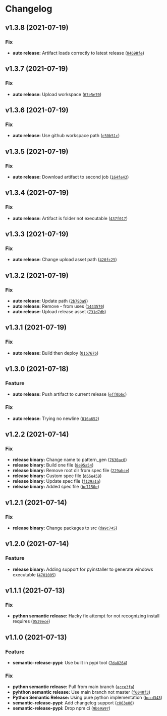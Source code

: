 # Changelog

<!--next-version-placeholder-->

## v1.3.8 (2021-07-19)
### Fix
* **auto release:** Artifact loads correctly to latest release ([`04698fe`](https://github.com/bradday4/SIM_GENERATOR/commit/04698fef082067978e90e1c172b58ef2febe7377))

## v1.3.7 (2021-07-19)
### Fix
* **auto release:** Upload workspace ([`67e5e70`](https://github.com/bradday4/SIM_GENERATOR/commit/67e5e707a8756730a405bfa143455e4f9df5c98a))

## v1.3.6 (2021-07-19)
### Fix
* **auto release:** Use github workspace path ([`c50b51c`](https://github.com/bradday4/SIM_GENERATOR/commit/c50b51c3aea5856780697a29cefa751f36dfe04f))

## v1.3.5 (2021-07-19)
### Fix
* **auto release:** Download artifact to second job ([`164fe43`](https://github.com/bradday4/SIM_GENERATOR/commit/164fe4371f1fec20bee1c8159446f466c37ea017))

## v1.3.4 (2021-07-19)
### Fix
* **auto release:** Artifact is folder not executable ([`437f017`](https://github.com/bradday4/SIM_GENERATOR/commit/437f0173876f066aae1074393b28060a57ba09bc))

## v1.3.3 (2021-07-19)
### Fix
* **auto release:** Change upload asset path ([`420fc25`](https://github.com/bradday4/SIM_GENERATOR/commit/420fc25a8c8d3bdc09a7220c87a729687b7ad696))

## v1.3.2 (2021-07-19)
### Fix
* **auto release:** Update path ([`2b793a9`](https://github.com/bradday4/SIM_GENERATOR/commit/2b793a983cd1e348fc9f0173d6d05192d0af77c0))
* **auto release:** Remove - from uses ([`1443570`](https://github.com/bradday4/SIM_GENERATOR/commit/144357097de3aa7a81bd502b298cec979a096166))
* **auto release:** Upload release asset ([`731d7db`](https://github.com/bradday4/SIM_GENERATOR/commit/731d7dbe83400c228894fff0e8f51f6853ce39e0))

## v1.3.1 (2021-07-19)
### Fix
* **auto release:** Build then deploy ([`01b767b`](https://github.com/bradday4/SIM_GENERATOR/commit/01b767bc4942bd180a4acd773770271ebf551431))

## v1.3.0 (2021-07-18)
### Feature
* **auto release:** Push artifact to current release ([`eff0b6c`](https://github.com/bradday4/SIM_GENERATOR/commit/eff0b6c2fceb572d59003386e504153d2c04c377))

### Fix
* **auto release:** Trying no newline ([`816a652`](https://github.com/bradday4/SIM_GENERATOR/commit/816a65203b718beb0d6271f73fc0ebd6c4b2d888))

## v1.2.2 (2021-07-14)
### Fix
* **release binary:** Change name to pattern_gen ([`7630ac0`](https://github.com/bradday4/SIM_GENERATOR/commit/7630ac044ec30ffb3b74243fbba32038f425770a))
* **release binary:** Build one file ([`8e95a54`](https://github.com/bradday4/SIM_GENERATOR/commit/8e95a54f381818a59172f449c33dec25c30cbd93))
* **release binary:** Remove root dir from spec file ([`229abce`](https://github.com/bradday4/SIM_GENERATOR/commit/229abcef5d78227714f7ba2286ceb9ef2aafe114))
* **release binary:** Custom spec file ([`d66e459`](https://github.com/bradday4/SIM_GENERATOR/commit/d66e459f10e68dbff32d86728df2ddb04b8d1fa0))
* **release binary:** Update spec file ([`f129a1a`](https://github.com/bradday4/SIM_GENERATOR/commit/f129a1a10ac6451e97031a26405512727b3dcbb4))
* **release binary:** Added spec file ([`bc7150e`](https://github.com/bradday4/SIM_GENERATOR/commit/bc7150e68bab80c1cfd71b7762f76f5204e4a746))

## v1.2.1 (2021-07-14)
### Fix
* **release binary:** Change packages to src ([`da9c745`](https://github.com/bradday4/SIM_GENERATOR/commit/da9c745f09de48927d98204aa294e807be1060db))

## v1.2.0 (2021-07-14)
### Feature
* **release binary:** Adding support for pyinstaller  to generate windows executable ([`4701005`](https://github.com/bradday4/SIM_GENERATOR/commit/4701005a5fe1802ea5d34a518dd2d00048acc70d))

## v1.1.1 (2021-07-13)
### Fix
* **python semantic release:** Hacky fix attempt for not recognizing install requires ([`0539ece`](https://github.com/bradday4/SIM_GENERATOR/commit/0539eceb785752e08cf252c5734f5dfe886f6826))

## v1.1.0 (2021-07-13)
### Feature
* **semantic-release-pypi:** Use built in pypi tool ([`7da8264`](https://github.com/bradday4/SIM_GENERATOR/commit/7da82649d6ab190330250c85350e20bd8e110e79))

### Fix
* **python semantic release:** Pull from main branch ([`acce3fa`](https://github.com/bradday4/SIM_GENERATOR/commit/acce3fa57fcea4d98f396bfbce759a2b3a86b407))
* **pyhthon semantic release:** Use main branch not master ([`f6040f3`](https://github.com/bradday4/SIM_GENERATOR/commit/f6040f39f4e344ebdfd338126f787af360c60764))
* **Python Semantic Release:** Using pure python implementation ([`bccd343`](https://github.com/bradday4/SIM_GENERATOR/commit/bccd343111735f3f0f1c11489c5c5c6f3a66fcb5))
* **semantic-release-pypi:** Add changelog support ([`c063e06`](https://github.com/bradday4/SIM_GENERATOR/commit/c063e0637f11ebbfd924f12120c501781f0e9ccf))
* **semantic-release-pypi:** Drop npm ci ([`9b69a97`](https://github.com/bradday4/SIM_GENERATOR/commit/9b69a973873a6e1d7cb1aa13867d5017045dc3f2))
